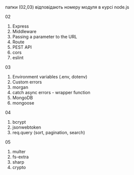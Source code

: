 папки (02,03) відповідають номеру модуля в курсі node.js

02

1.  Express
2.  Middleware
3.  Passing a parameter to the URL
4.  Route
5.  PEST API
6.  cors
7.  eslint

03

1.  Environment variables (.env, dotenv)
2.  Сustom errors
3.  morgan
4.  catch async errors - wrapper function
5.  MongoDB
6.  mongoose

04

1. bcrypt
2. jsonwebtoken
3. req.query (sort, pagination, search)

05

1. multer
2. fs-extra
3. sharp
4. crypto
